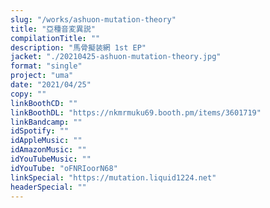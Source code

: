 ```yaml
---
slug: "/works/ashuon-mutation-theory"
title: "亞種音変異説"
compilationTitle: ""
description: "馬骨擬装網 1st EP"
jacket: "./20210425-ashuon-mutation-theory.jpg"
format: "single"
project: "uma"
date: "2021/04/25"
copy: ""
linkBoothCD: ""
linkBoothDL: "https://nkmrmuku69.booth.pm/items/3601719"
linkBandcamp: ""
idSpotify: ""
idAppleMusic: ""
idAmazonMusic: ""
idYouTubeMusic: ""
idYouTube: "oFNRIoorN68"
linkSpecial: "https://mutation.liquid1224.net"
headerSpecial: ""
---
```

